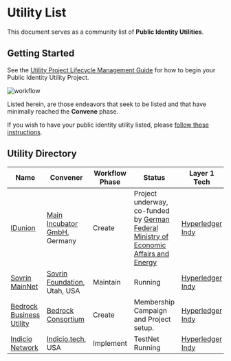 # Utility List
This document serves as a community list of **Public Identity Utilities**.

## Getting Started
See the [Utility Project Lifecycle Management Guide](./workflow/UTILITY_WORKFLOW.md) for how to begin your Public Identity Utility Project.

![workflow](https://github.com/trustoverip/utility-foundry-wg/raw/master/workflow/img/workflow-swimlanes.png)

Listed herein, are those endeavors that seek to be listed and that have minimally reached the **Convene** phase.

If you wish to have your public identity utility listed, please [follow these instructions](https://github.com/trustoverip/utility-foundry-wg/blob/master/workflow/UTILITY_WORKFLOW.md#utility-projects).

## Utility Directory

| Name | Convener | Workflow Phase | Status | Layer 1 Tech | Support TIPs |
| --- | --- | --- | --- | --- | --- |
| [IDunion](https://www.pressebox.de/pressemitteilung/esatus-ag/SSI-for-Germany-Consortium-starts-decentralized-identity-network/boxid/1020932) | [Main Incubator GmbH](https://main-incubator.com/en/home), Germany | Create| Project underway, co-funded by [German Federal Ministry of Economic Affairs and Energy](https://www.bmwi.de/Navigation/EN/Home/home.html)  | [Hyperledger Indy](https://www.hyperledger.org/use/hyperledger-indy) | TBD |
| [Sovrin MainNet](https://www.sovrin.org) | [Sovrin Foundation](https://www.sovrin.org), Utah, USA | Maintain |Running | [Hyperledger Indy](https://www.hyperledger.org/use/hyperledger-indy) | [SaturnV](https://github.com/trustoverip/technical-stack-wg/blob/master/_proposals/saturn-v-tip.md) |
| [Bedrock Business Utility](https://bedrock-consortium.github.io/bbu-gf/) | [Bedrock Consortium](https://bedrockconsortium.org/) | Create| Membership Campaign and Project setup. | [Hyperledger Indy](https://www.hyperledger.org/use/hyperledger-indy) | [SaturnV](https://github.com/trustoverip/technical-stack-wg/blob/master/_proposals/saturn-v-tip.md) |
| [Indicio Network ](https://indicio.tech/indicio-testnet) | [Indicio.tech](https://indicio.tech), USA | Implement | TestNet Running | [Hyperledger Indy](https://www.hyperledger.org/use/hyperledger-indy) | [SaturnV](https://github.com/trustoverip/technical-stack-wg/blob/master/_proposals/saturn-v-tip.md) |
